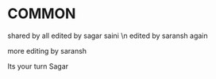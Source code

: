 # COMMON
shared by all
edited by sagar saini
\n edited by saransh again

more editing by saransh


Its your turn Sagar
